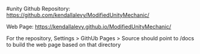 #unity
Github Repository: https://github.com/kendallalevy/ModifiedUnityMechanic/

Web Page: https://kendallalevy.github.io/ModifiedUnityMechanic/

For the repository, Settings > GithUb Pages > Source should point to /docs to build the web page based on that directory
